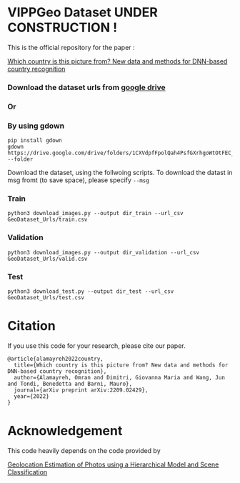 # VIPPGeo Dataset UNDER CONSTRUCTION !

This is the official repository for the paper : 

[Which country is this picture from? New data and methods for DNN-based country recognition](https://arxiv.org/pdf/2209.02429.pdf) 


### Download the dataset urls from [google drive](https://drive.google.com/drive/folders/1CXVdpfFpolQah4PsfGXrhgoWtOtFEC__?usp=sharing)

### Or 
### By using gdown

```
pip install gdown
gdown https://drive.google.com/drive/folders/1CXVdpfFpolQah4PsfGXrhgoWtOtFEC__ --folder
```

Download the dataset, using the follwoing scripts. To download the datast in msg fromt (to save space), please specify ``` --msg ```
&nbsp;
### Train 
    python3 download_images.py --output dir_train --url_csv GeoDataset_Urls/train.csv 

### Validation
    python3 download_images.py --output dir_validation --url_csv GeoDataset_Urls/valid.csv  
### Test 
    python3 download_test.py --output dir_test --url_csv GeoDataset_Urls/test.csv 

# Citation

If you use this code for your research, please cite our paper.

```
@article{alamayreh2022country,
  title={Which country is this picture from? New data and methods for DNN-based country recognition},
  author={Alamayreh, Omran and Dimitri, Giovanna Maria and Wang, Jun and Tondi, Benedetta and Barni, Mauro},
  journal={arXiv preprint arXiv:2209.02429},
  year={2022}
}

```

# Acknowledgement 

This code heavily depends on the code provided by 

[Geolocation Estimation of Photos using a Hierarchical Model and Scene Classification](https://github.com/TIBHannover/GeoEstimation) 
